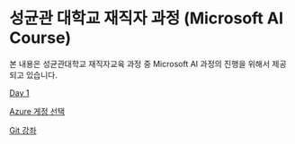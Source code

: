 # 성균관 대학교 재직자 과정 (Microsoft AI Course)

 본 내용은 성균관대학교 재직자교육 과정 중 Microsoft AI 과정의 진행을 위해서 제공되고 있습니다. 

[Day 1](/Day%201/README.md)

[Azure 게정 선택](https://1drv.ms/x/c/e04dc3bec3161f8b/EZPD2jN3fwZAql1JHRm44o4BgzxkTYFXOLwReilMwSyHWw?e=W6eFCD)

[Git 강좌](https://youtu.be/JZJQ4_8XoPM?si=ky9eAUo3x39qWWpr)